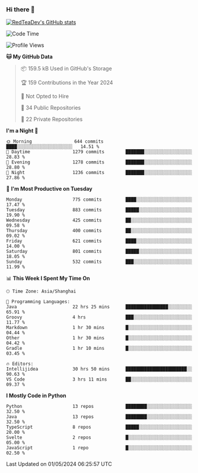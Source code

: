 ### Hi there 👋

<!--
**RedTeaDev/RedTeaDev** is a ✨ _special_ ✨ repository because its `README.md` (this file) appears on your GitHub profile.

Here are some ideas to get you started:

- 🔭 I’m currently working on ...
- 🌱 I’m currently learning ...
- 👯 I’m looking to collaborate on ...
- 🤔 I’m looking for help with ...
- 💬 Ask me about ...
- 📫 How to reach me: ...
- 😄 Pronouns: ...
- ⚡ Fun fact: ...
-->

<!--
[![wakatime](https://wakatime.com/badge/user/6b101ed0-04c0-4490-9283-eb61f2efff96.svg)](https://wakatime.com/@6b101ed0-04c0-4490-9283-eb61f2efff96)
!-->

[![RedTeaDev's GitHub stats](https://github-readme-stats.vercel.app/api?username=RedTeaDev)](https://github.com/anuraghazra/github-readme-stats)
<!--
[![willianrod's wakatime stats](https://github-readme-stats.vercel.app/api/wakatime?username=RedTeaDev)](https://github.com/anuraghazra/github-readme-stats)
!-->
<!--START_SECTION:waka-->
![Code Time](http://img.shields.io/badge/Code%20Time-2%2C203%20hrs%2029%20mins-blue)

![Profile Views](http://img.shields.io/badge/Profile%20Views-3-blue)

**🐱 My GitHub Data** 

> 📦 159.5 kB Used in GitHub's Storage 
 > 
> 🏆 159 Contributions in the Year 2024
 > 
> 🚫 Not Opted to Hire
 > 
> 📜 34 Public Repositories 
 > 
> 🔑 22 Private Repositories 
 > 
**I'm a Night 🦉** 

```text
🌞 Morning                644 commits         ████░░░░░░░░░░░░░░░░░░░░░   14.51 % 
🌆 Daytime                1279 commits        ███████░░░░░░░░░░░░░░░░░░   28.83 % 
🌃 Evening                1278 commits        ███████░░░░░░░░░░░░░░░░░░   28.80 % 
🌙 Night                  1236 commits        ███████░░░░░░░░░░░░░░░░░░   27.86 % 
```
📅 **I'm Most Productive on Tuesday** 

```text
Monday                   775 commits         ████░░░░░░░░░░░░░░░░░░░░░   17.47 % 
Tuesday                  883 commits         █████░░░░░░░░░░░░░░░░░░░░   19.90 % 
Wednesday                425 commits         ██░░░░░░░░░░░░░░░░░░░░░░░   09.58 % 
Thursday                 400 commits         ██░░░░░░░░░░░░░░░░░░░░░░░   09.02 % 
Friday                   621 commits         ████░░░░░░░░░░░░░░░░░░░░░   14.00 % 
Saturday                 801 commits         █████░░░░░░░░░░░░░░░░░░░░   18.05 % 
Sunday                   532 commits         ███░░░░░░░░░░░░░░░░░░░░░░   11.99 % 
```


📊 **This Week I Spent My Time On** 

```text
🕑︎ Time Zone: Asia/Shanghai

💬 Programming Languages: 
Java                     22 hrs 25 mins      ████████████████░░░░░░░░░   65.91 % 
Groovy                   4 hrs               ███░░░░░░░░░░░░░░░░░░░░░░   11.77 % 
Markdown                 1 hr 30 mins        █░░░░░░░░░░░░░░░░░░░░░░░░   04.44 % 
Other                    1 hr 30 mins        █░░░░░░░░░░░░░░░░░░░░░░░░   04.42 % 
Gradle                   1 hr 10 mins        █░░░░░░░░░░░░░░░░░░░░░░░░   03.45 % 

🔥 Editors: 
Intellijidea             30 hrs 50 mins      ███████████████████████░░   90.63 % 
VS Code                  3 hrs 11 mins       ██░░░░░░░░░░░░░░░░░░░░░░░   09.37 % 
```

**I Mostly Code in Python** 

```text
Python                   13 repos            ████████░░░░░░░░░░░░░░░░░   32.50 % 
Java                     13 repos            ████████░░░░░░░░░░░░░░░░░   32.50 % 
TypeScript               8 repos             █████░░░░░░░░░░░░░░░░░░░░   20.00 % 
Svelte                   2 repos             █░░░░░░░░░░░░░░░░░░░░░░░░   05.00 % 
JavaScript               1 repo              █░░░░░░░░░░░░░░░░░░░░░░░░   02.50 % 
```




 Last Updated on 01/05/2024 06:25:57 UTC
<!--END_SECTION:waka-->


